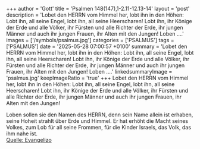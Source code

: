 +++
author = 'Gott'
title = 'Psalmen 148(147),1-2.11-12.13-14'
layout = 'post'
description = 'Lobet den HERRN vom Himmel her, lobt ihn in den Höhen: Lobt ihn, all seine Engel, lobt ihn, all seine Heerscharen! Lobt ihn, ihr Könige der Erde und alle Völker, ihr Fürsten und alle Richter der Erde, ihr jungen Männer und auch ihr jungen Frauen, ihr Alten mit den Jungen!  Loben ....'
images = ['/symbols/psalmus.jpg']
categories = ['PSALMUS']
tags = ['PSALMUS']
date = '2025-05-28 07:00:57 +0100'
summary = 'Lobet den HERRN vom Himmel her, lobt ihn in den Höhen: Lobt ihn, all seine Engel, lobt ihn, all seine Heerscharen! Lobt ihn, ihr Könige der Erde und alle Völker, ihr Fürsten und alle Richter der Erde, ihr jungen Männer und auch ihr jungen Frauen, ihr Alten mit den Jungen!  Loben ....'
linkedsummaryImage = 'psalmus.jpg'
keepImageRatio = 'true'
+++
Lobet den HERRN vom Himmel her, lobt ihn in den Höhen:
Lobt ihn, all seine Engel, lobt ihn, all seine Heerscharen!
Lobt ihn, ihr Könige der Erde und alle Völker, ihr Fürsten und alle Richter der Erde,
ihr jungen Männer und auch ihr jungen Frauen, ihr Alten mit den Jungen!

Loben sollen sie den Namen des HERRN, denn sein Name allein ist erhaben, seine Hoheit strahlt über Erde und Himmel.<!--more-->
Er hat erhöht die Macht seines Volkes, zum Lob für all seine Frommen, für die Kinder Israels, das Volk, das ihm nahe ist.<br> [Quelle: Evangelizo](https://evangeliumtagfuertag.org/DE/gospel)